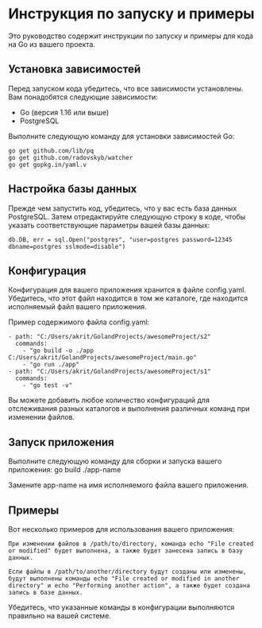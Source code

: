 # Инструкция по запуску и примеры

Это руководство содержит инструкции по запуску и примеры для кода на Go из вашего проекта.

## Установка зависимостей

Перед запуском кода убедитесь, что все зависимости установлены. Вам понадобятся следующие зависимости:

- Go (версия 1.16 или выше)
- PostgreSQL

Выполните следующую команду для установки зависимостей Go:

```shell
go get github.com/lib/pq
go get github.com/radovskyb/watcher
go get gopkg.in/yaml.v
```

## Настройка базы данных
Прежде чем запустить код, убедитесь, что у вас есть база данных PostgreSQL. Затем отредактируйте следующую строку в коде, чтобы указать соответствующие параметры вашей базы данных:
```
db.DB, err = sql.Open("postgres", "user=postgres password=12345 dbname=postgres sslmode=disable")
```
## Конфигурация
Конфигурация для вашего приложения хранится в файле config.yaml. Убедитесь, что этот файл находится в том же каталоге, где находится исполняемый файл вашего приложения.

Пример содержимого файла config.yaml:
```
- path: "C:/Users/akrit/GolandProjects/awesomeProject/s2"
  commands:
    - "go build -o ./app C:/Users/akrit/GolandProjects/awesomeProject/main.go"
    - "go run ./app"
- path: "C:/Users/akrit/GolandProjects/awesomeProject/s1"
  commands:
    - "go test -v"
```   
Вы можете добавить любое количество конфигураций для отслеживания разных каталогов и выполнения различных команд при изменении файлов.
 
## Запуск приложения
Выполните следующую команду для сборки и запуска вашего приложения:
go build
./app-name

Замените app-name на имя исполняемого файла вашего приложения.

## Примеры
Вот несколько примеров для использования вашего приложения:
```
При изменении файлов в /path/to/directory, команда echo "File created or modified" будет выполнена, а также будет занесена запись в базу данных.

Если файлы в /path/to/another/directory будут созданы или изменены, будут выполнены команды echo "File created or modified in another directory" и echo "Performing another action", а также будет создана запись в базе данных.
```
Убедитесь, что указанные команды в конфигурации выполняются правильно на вашей системе.


    
